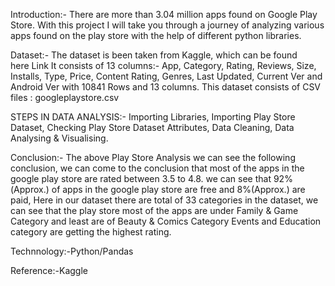 Introduction:-
There are more than 3.04 million apps found on Google Play Store. With this project I will take you through a journey of analyzing various apps found on the play store with the help of different python libraries.

Dataset:-
The dataset is been taken from Kaggle, which can be found here Link It consists of 13 columns:- App, Category, Rating, Reviews, Size, Installs, Type, Price, Content Rating, Genres, Last Updated, Current Ver and Android Ver with 10841 Rows and 13 columns.
This dataset consists of CSV files : googleplaystore.csv

STEPS IN DATA ANALYSIS:-
Importing Libraries,
Importing Play Store Dataset,
Checking Play Store Dataset Attributes,
Data Cleaning,
Data Analysing & Visualising.

Conclusion:-
The above Play Store Analysis we can see the following  conclusion,
we can come to the conclusion that most of the apps in the google play store are rated between 3.5 to 4.8.
we can see that 92%(Approx.) of apps in the google play store are free and 8%(Approx.) are paid,
Here in our dataset there are total of 33 categories in the dataset,
we can see that the play store most of the apps are under Family & Game Category and least are of Beauty & Comics Category
Events and Education category are getting the highest rating.

Technnology:-Python/Pandas

Reference:-Kaggle









